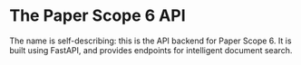 # The Paper Scope 6 API

The name is self-describing: this is the API backend for Paper Scope 6.
It is built using FastAPI, and  provides endpoints for intelligent
document search.
